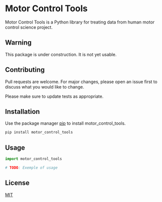 # Motor Control Tools

Motor Control Tools is a Python library for treating data from human motor control science project.

## Warning

This package is under construction. It is not yet usable.

## Contributing

Pull requests are welcome. For major changes, please open an issue first to discuss what you would like to change.

Please make sure to update tests as appropriate.

## Installation

Use the package manager [pip](https://pip.pypa.io/en/stable/) to install motor_control_tools.

```bash
pip install motor_control_tools
```

## Usage

```python
import motor_control_tools

# TODO: Exemple of usage
```

## License

[MIT](https://choosealicense.com/licenses/mit/)
